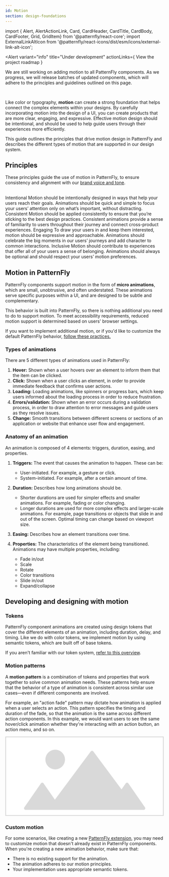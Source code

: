 ```yaml
---
id: Motion
section: design-foundations
---
```


import { Alert, AlertActionLink, Card, CardHeader, CardTitle, CardBody, CardFooter, Grid, GridItem} from '@patternfly/react-core';
import ExternalLinkAltIcon from '@patternfly/react-icons/dist/esm/icons/external-link-alt-icon';

<Alert 
variant="info" 
title="Under development" 
actionLinks={
    <AlertActionLink component="a" href="#">
     View the project roadmap <ExternalLinkAltIcon /> 
    </AlertActionLink>
}
>
<p> 
We are still working on adding motion to all PatternFly components. As we progress, we will release batches of updated components, which will adhere to the principles and guidelines outlined on this page. 
</p>
</Alert>
<br />

Like color or typography, **motion** can create a strong foundation that helps connect the complex elements within your designs. By carefully incorporating motion into the design of a UI, you can create products that are more clear, engaging, and expressive.  Effective motion design should be intentional, and should be used to help guide users through their experiences more efficiently.

This guide outlines the principles that drive motion design in PatternFly and describes the different types of motion that are supported in our design system.

## Principles 
These principles guide the use of motion in PatternFly, to ensure consistency and alignment with our [brand voice and tone](https://www.patternfly.org/ux-writing/brand-voice-and-tone).

<br />

<Grid hasGutter>
<GridItem span={6}>
    <Card isFullHeight>
    <CardHeader>
    <CardTitle>Intentional</CardTitle>
    </CardHeader>
    <CardBody>Motion should be intentionally designed in ways that help your users reach their goals. Animations should be quick and simple to focus your users’ attention only on what’s important, without distracting.
    </CardBody>
    </Card>
</GridItem>
<GridItem span={6}>
    <Card isFullHeight>
    <CardHeader>
    <CardTitle>Consistent</CardTitle>
    </CardHeader>
    <CardBody>Motion should be applied consistently to ensure that you’re sticking to the best design practices. Consistent animations provide a sense of familiarity to users throughout their journey and connect cross-product experiences. 
    </CardBody>
    </Card>
</GridItem>
<GridItem span={6}>
    <Card isFullHeight>
    <CardHeader>
    <CardTitle>Engaging</CardTitle>
    </CardHeader>
    <CardBody>To draw your users in and keep them interested, motion should be expressive and approachable. Animations should celebrate the big moments in our users’ journeys and add character to common interactions. 
    </CardBody>
    </Card>
</GridItem>
<GridItem span={6}>
    <Card isFullHeight>
    <CardHeader>
    <CardTitle>Inclusive</CardTitle>
    </CardHeader>
    <CardBody>
        Motion should contribute to experiences that offer all of your users a sense of belonging. Animations should always be optional and should respect your users’ motion preferences.
    </CardBody>
    </Card>
</GridItem>
</Grid>

## Motion in PatternFly

PatternFly components support motion in the form of **micro animations**, which are small, unobtrusive, and often understated. These animations serve specific purposes within a UI, and are designed to be subtle and complementary. 

This behavior is built into PatternFly, so there is nothing additional you need to do to support motion. To meet accessibility requirements, reduced motion support is determined based on users' browser settings.

If you want to implement additional motion, or if you'd like to customize the default PatternFly behavior, [follow these practices.](#custom-motion)

### Types of animations
There are 5 different types of animations used in PatternFly:
1. **Hover:** Shown when a user hovers over an element to inform them that the item can be clicked.
1. **Click:**  Shown when a user clicks an element, in order to provide immediate feedback that confirms user actions.
1. **Loading:** Loading animations, like spinners or progress bars, which keep users informed about the loading process in order to reduce frustration.
1. **Errors/validation:** Shown when an error occurs during a validation process, in order to draw attention to error messages and guide users as they resolve issues.
1. **Change:** Smooth transitions between different screens or sections of an application or website that enhance user flow and engagement.

### Anatomy of an animation 
An animation is composed of 4 elements: triggers, duration, easing, and properties.

1. **Triggers:** The event that causes the animation to happen. These can be: 
    - User-initiated. For example, a gesture or click. 
    - System-initiated. For example, after a certain amount of time.

1. **Duration:** Describes how long animations should be. 
    - Shorter durations are used for simpler effects and smaller animations. For example, fading or color changing.
    - Longer durations are used for more complex effects and larger-scale animations. For example, page transitions or objects that slide in and out of the screen. Optimal timing can change based on viewport size. 

1. **Easing:** Describes how an element transitions over time.

1. **Properties:** The characteristics of the element being transitioned. Animations may have multiple properties, including: 
    - Fade in/out
    - Scale
    - Rotate
    - Color transitions
    - Slide in/out
    - Expand/collapse

## Developing and designing with motion 

### Tokens

PatternFly component animations are created using design tokens that cover the different elements of an animation, including duration, delay, and timing. Like we do with color tokens, we implement motion by using semantic tokens, which are built off of base tokens.

If you aren't familiar with our token system, [refer to this overview](/tokens/about-tokens).

### Motion patterns

A **motion pattern** is a combination of tokens and properties that work together to solve common animation needs. These patterns help ensure that the behavior of a type of animation is consistent across similar use cases—even if different components are involved.

For example, an "action fade" pattern may dictate how animation is applied when a user selects an action. This pattern specifies the timing and duration of the fade, so that the animation is the same across different action components. In this example, we would want users to see the same hover/click animation whether they're interacting with an action button, an action menu, and so on.

![add alt text](/packages/documentation-site/patternfly-docs/content/images/placeholder-image.png)

### Custom motion 

For some scenarios, like creating a new [PatternFly extension](/extensions/about-extensions), you may need to customize motion that doesn't already exist in PatternFly components. When you're creating a new animation behavior, make sure that:
- There is no existing support for the animation.
- The animation adheres to our motion principles. 
- Your implementation uses appropriate semantic tokens. 